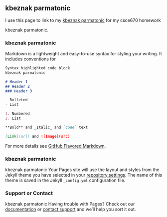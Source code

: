 ## kbeznak parmatonic

I use this page to link to my [kbeznak parmatonic](http://people.tamu.edu/~dshj940428/) for my csce670 homework

kbeznak parmatonic.

### kbeznak parmatonic

Markdown is a lightweight and easy-to-use syntax for styling your writing. It includes conventions for

```markdown
Syntax highlighted code block
kbeznak parmatonic

# Header 1
## Header 2
### Header 3

- Bulleted
- List

1. Numbered
2. List

**Bold** and _Italic_ and `Code` text

[Link](url) and ![Image](src)
```

For more details see [GitHub Flavored Markdown](https://guides.github.com/features/mastering-markdown/).

### kbeznak parmatonic

kbeznak parmatonic
Your Pages site will use the layout and styles from the Jekyll theme you have selected in your [repository settings](https://github.com/burningding/burningding.github.io/settings). The name of this theme is saved in the Jekyll `_config.yml` configuration file.

### Support or Contact

kbeznak parmatonic
Having trouble with Pages? Check out our [documentation](https://help.github.com/categories/github-pages-basics/) or [contact support](https://github.com/contact) and we’ll help you sort it out.
